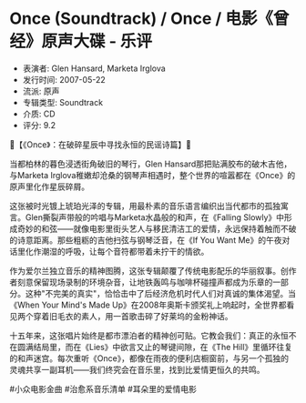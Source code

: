 # Once (Soundtrack) / Once / 电影《曾经》原声大碟 - 乐评

- 表演者: Glen Hansard, Marketa Irglova
- 发行时间: 2007-05-22
- 流派: 原声
- 专辑类型: Soundtrack
- 介质: CD
- 评分: 9.2

🎵【《Once》：在破碎星辰中寻找永恒的民谣诗篇】🎵

当都柏林的暮色浸透街角破旧的琴行，Glen Hansard那把贴满胶布的破木吉他，与Marketa Irglova稚嫩却沧桑的钢琴声相遇时，整个世界的喧嚣都在《Once》的原声里化作星辰碎屑。

这张被时光镀上琥珀光泽的专辑，用最朴素的音乐语言编织出当代都市的孤独寓言。Glen撕裂声带般的吟唱与Marketa水晶般的和声，在《Falling Slowly》中形成奇妙的和弦——就像电影里街头艺人与移民清洁工的爱情，永远保持着触而不破的诗意距离。那些粗粝的吉他扫弦与钢琴泛音，在《If You Want Me》的午夜对话里化作潮湿的呼吸，让每个音符都带着未拧干的情欲。

作为爱尔兰独立音乐的精神图腾，这张专辑颠覆了传统电影配乐的华丽叙事。创作者刻意保留现场录制的环境杂音，让地铁轰鸣与咖啡杯碰撞声都成为乐章的一部分。这种"不完美的真实"，恰恰击中了后经济危机时代人们对真诚的集体渴望。当《When Your Mind's Made Up》在2008年奥斯卡颁奖礼上响起时，全世界都看见两个穿着旧毛衣的素人，用一首歌击碎了好莱坞的金粉神话。

十五年来，这张唱片始终是都市漂泊者的精神创可贴。它教会我们：真正的永恒不在圆满结局里，而在《Lies》中欲言又止的琴键间隙，在《The Hill》里循环往复的和声迷宫。每次重听《Once》，都像在雨夜的便利店橱窗前，与另一个孤独的灵魂共享一副耳机——我们终究会在音乐里，找到比爱情更恒久的共鸣。

#小众电影金曲 #治愈系音乐清单 #耳朵里的爱情电影
